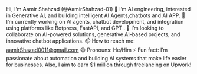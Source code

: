 Hi, I’m Aamir Shahzad (@AamirShahzad-01)
👀 I’m  AI engineering, interested in Generative AI, and building intelligent AI Agents,chatbots and AI APP.
🌱 I’m currently working on AI agents, chatbot development, and integration using platforms like Botpress, FastAPI, and GPT .
💞️ I’m looking to collaborate on AI-powered solutions, generative AI-based projects, and innovative chatbot applications.
📫 How to reach me: aamirShazad0011@gmail.com
😄 Pronouns: He/Him
⚡ Fun fact: I’m passionate about automation and building AI systems that make life easier for businesses. Also, I aim to earn $1 million through freelancing on Upwork!

<!---
AamirShahzad-01/AamirShahzad-01 is a ✨ special ✨ repository because its `README.md` (this file) appears on your GitHub profile.
You can click the Preview link to take a look at your changes.
--->
